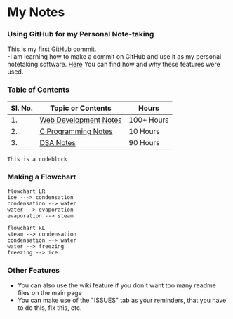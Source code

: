 # My Notes

### Using GitHub for my Personal Note-taking

This is my first GitHub commit.  
-I am learning how to make a commit on GitHub and use it as my personal notetaking software. [Here](./notessyntax.md) You can find how and why these features were used. 

### Table of Contents
| Sl. No.| Topic or Contents | Hours |
|--------|-------------------|-------|
| 1. | [Web Development Notes](./webdev.md) | 100+ Hours |
| 2. | [C Programming Notes](./Clanguage.md) | 10 Hours |
| 3. | [DSA Notes](./Clanguage.md) | 90 Hours |  

```
This is a codeblock
```
### Making a Flowchart
```mermaid
flowchart LR
ice ---> condensation
condensation --> water
water --> evaporation
evaporation --> steam
```
```mermaid
flowchart RL
steam --> condensation
condensation --> water
water --> freezing
freezing --> ice
```

### Other Features
- You can also use the wiki feature if you don't want too many readme files on the main page
- You can make use of the "ISSUES" tab as your reminders, that you have to do this, fix this, etc. 
